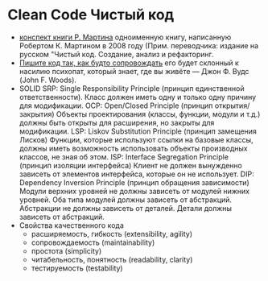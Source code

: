 # Clean Code Чистый код

- [конспект книги Р. Мартина](https://habr.com/ru/post/485118/) одноименную книгу, написанную Робертом К. Мартином в 2008 году (Прим. переводчика:  издание на русском "Чистый код. Создание, анализ и рефакторинг.
- [Пишите код так, как будто сопровождать](https://habr.com/ru/company/otus/blog/682922/) его будет склонный к насилию психопат, который знает, где вы живёте — Джон Ф. Вудс (John F. Woods).
- SOLID
	SRP: Single Responsibility Principle (принцип единственной ответственности).
		Класс должен иметь одну и только одну причину для модификации.
	OCP: Open/Closed Principle (принцип открытия/закрытия)
		Объекты проектирования (классы, функции, модули и т.д.) должны быть открыты для расширения, но закрыты для модификации.
	LSP: Liskov Substitution Principle (принцип замещения Лисков)
		Функции, которые используют ссылки на базовые классы, должны иметь возможность использовать объекты производных классов, не зная об этом.
	ISP: Interface Segregation Principle (принцип изоляции интерфейса)
		Клиент не должен вынужденно зависеть от элементов интерфейса, которые он не использует.
	DIP: Dependency Inversion Principle (принцип обращения зависимости)
		Модули верхних уровней не должны зависеть от модулей нижних уровней. Оба типа модулей должны зависеть от абстракций.
		Абстракции не должны зависеть от деталей. Детали должны зависеть от абстракций.
- Свойства качественного кода
	- расширяемость, гибкость (extensibility, agility)
	- сопровождаемость (maintainability)
	- простота (simplicity)
	- читабельность, понятность (readability, clarity)
	- тестируемость (testability)
